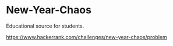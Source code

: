 # New-Year-Chaos
Educational source for students.

https://www.hackerrank.com/challenges/new-year-chaos/problem
